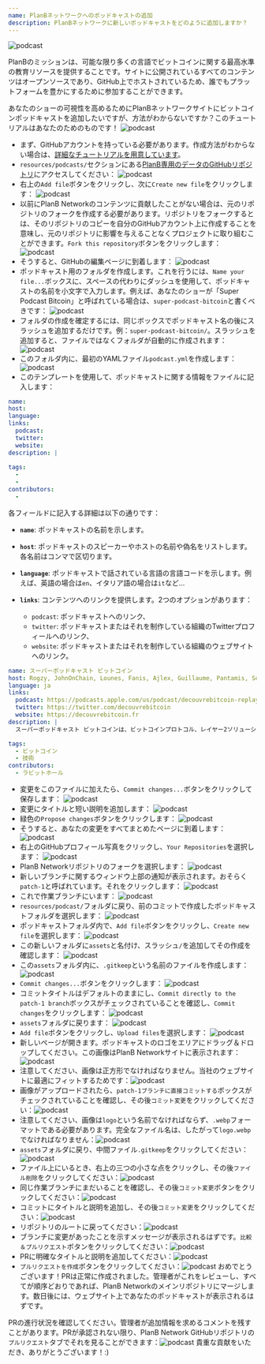 ```yaml
---
name: PlanBネットワークへのポッドキャストの追加
description: PlanBネットワークに新しいポッドキャストをどのように追加しますか？
---
```

![podcast](assets/cover.webp)

PlanBのミッションは、可能な限り多くの言語でビットコインに関する最高水準の教育リソースを提供することです。サイトに公開されているすべてのコンテンツはオープンソースであり、GitHub上でホストされているため、誰でもプラットフォームを豊かにするために参加することができます。

あなたのショーの可視性を高めるためにPlanBネットワークサイトにビットコインポッドキャストを追加したいですが、方法がわからないですか？このチュートリアルはあなたのためのものです！
![podcast](assets/01.webp)
- まず、GitHubアカウントを持っている必要があります。作成方法がわからない場合は、[詳細なチュートリアルを用意しています](https://planb.network/tutorials/others/create-github-account)。
- `resources/podcasts/`セクションにある[PlanB専用のデータのGitHubリポジトリ](https://github.com/PlanB-Network/bitcoin-educational-content/tree/dev/resources/podcasts)にアクセスしてください：
![podcast](assets/02.webp)
- 右上の`Add file`ボタンをクリックし、次に`Create new file`をクリックします：
![podcast](assets/03.webp)
- 以前にPlanB Networkのコンテンツに貢献したことがない場合は、元のリポジトリのフォークを作成する必要があります。リポジトリをフォークするとは、そのリポジトリのコピーを自分のGitHubアカウント上に作成することを意味し、元のリポジトリに影響を与えることなくプロジェクトに取り組むことができます。`Fork this repository`ボタンをクリックします：
![podcast](assets/04.webp)
- そうすると、GitHubの編集ページに到着します：
![podcast](assets/05.webp)
- ポッドキャスト用のフォルダを作成します。これを行うには、`Name your file...`ボックスに、スペースの代わりにダッシュを使用して、ポッドキャストの名前を小文字で入力します。例えば、あなたのショーが「Super Podcast Bitcoin」と呼ばれている場合は、`super-podcast-bitcoin`と書くべきです：
![podcast](assets/06.webp)
- フォルダの作成を確定するには、同じボックスでポッドキャスト名の後にスラッシュを追加するだけです。例：`super-podcast-bitcoin/`。スラッシュを追加すると、ファイルではなくフォルダが自動的に作成されます：
![podcast](assets/07.webp)
- このフォルダ内に、最初のYAMLファイル`podcast.yml`を作成します：
![podcast](assets/08.webp)
- このテンプレートを使用して、ポッドキャストに関する情報をファイルに記入します：

```yaml
name: 
host: 
language: 
links:
  podcast: 
  twitter: 
  website: 
description: |
  
tags:
  - 
  - 
contributors:
  - 
```

各フィールドに記入する詳細は以下の通りです：

- **`name`**: ポッドキャストの名前を示します。
- **`host`**: ポッドキャストのスピーカーやホストの名前や偽名をリストします。各名前はコンマで区切ります。
- **`language`**: ポッドキャストで話されている言語の言語コードを示します。例えば、英語の場合は`en`、イタリア語の場合は`it`など...

- **`links`**: コンテンツへのリンクを提供します。2つのオプションがあります：
	- `podcast`: ポッドキャストへのリンク、
	- `twitter`: ポッドキャストまたはそれを制作している組織のTwitterプロフィールへのリンク、
	- `website`: ポッドキャストまたはそれを制作している組織のウェブサイトへのリンク。
```yaml
name: スーパーポッドキャスト ビットコイン
host: Rogzy, JohnOnChain, Lounes, Fanis, Ajlex, Guillaume, Pantamis, Sosthene, Loic
language: ja
links:
  podcast: https://podcasts.apple.com/us/podcast/decouvrebitcoin-replay/id1693844092
  twitter: https://twitter.com/decouvrebitcoin
  website: https://decouvrebitcoin.fr
description: |
  スーパーポッドキャスト ビットコインは、ビットコインプロトコル、レイヤー2ソリューション、そして心を揺さぶる全てのことに深く潜り込むための、週に一度の技術的LIVEセッションです。ホストのLounes, Pantamis, Loïc, Sostheneがあなたの質問に答え、世界で最も技術的なビットコインショーを提供します。

tags:
  - ビットコイン
  - 技術
contributors:
  - ラビットホール
```

- 変更をこのファイルに加えたら、`Commit changes...`ボタンをクリックして保存します：
![podcast](assets/10.webp)
- 変更にタイトルと短い説明を追加します：
![podcast](assets/11.webp)
- 緑色の`Propose changes`ボタンをクリックします：
![podcast](assets/12.webp)
- そうすると、あなたの変更をすべてまとめたページに到着します：
![podcast](assets/13.webp)
- 右上のGitHubプロフィール写真をクリックし、`Your Repositories`を選択します：
![podcast](assets/14.webp)
- PlanB Networkリポジトリのフォークを選択します：
![podcast](assets/15.webp)
- 新しいブランチに関するウィンドウ上部の通知が表示されます。おそらく`patch-1`と呼ばれています。それをクリックします：
![podcast](assets/16.webp)
- これで作業ブランチにいます：
![podcast](assets/17.webp)
- `resources/podcast/`フォルダに戻り、前のコミットで作成したポッドキャストフォルダを選択します： ![podcast](assets/18.webp)
- ポッドキャストフォルダ内で、`Add file`ボタンをクリックし、`Create new file`を選択します：
![podcast](assets/19.webp)
- この新しいフォルダに`assets`と名付け、スラッシュ`/`を追加してその作成を確認します：
![podcast](assets/20.webp)
- この`assets`フォルダ内に、`.gitkeep`という名前のファイルを作成します：
![podcast](assets/21.webp)
- `Commit changes...`ボタンをクリックします：
![podcast](assets/22.webp)
- コミットタイトルはデフォルトのままにし、`Commit directly to the patch-1 branch`ボックスがチェックされていることを確認し、`Commit changes`をクリックします：
![podcast](assets/23.webp)
- `assets`フォルダに戻ります：
![podcast](assets/24.webp)
- `Add file`ボタンをクリックし、`Upload files`を選択します：
![podcast](assets/25.webp)
- 新しいページが開きます。ポッドキャストのロゴをエリアにドラッグ＆ドロップしてください。この画像はPlanB Networkサイトに表示されます：![podcast](assets/26.webp)
- 注意してください、画像は正方形でなければなりません。当社のウェブサイトに最適にフィットするためです：![podcast](assets/27.webp)
- 画像がアップロードされたら、`patch-1ブランチに直接コミットする`ボックスがチェックされていることを確認し、その後`コミット変更`をクリックしてください：![podcast](assets/28.webp)
- 注意してください、画像は`logo`という名前でなければならず、`.webp`フォーマットである必要があります。完全なファイル名は、したがって`logo.webp`でなければなりません：![podcast](assets/29.webp)
- `assets`フォルダに戻り、中間ファイル`.gitkeep`をクリックしてください：![podcast](assets/30.webp)
- ファイル上にいるとき、右上の三つの小さな点をクリックし、その後`ファイル削除`をクリックしてください：![podcast](assets/31.webp)
- 同じ作業ブランチにまだいることを確認し、その後`コミット変更`ボタンをクリックしてください：![podcast](assets/32.webp)
- コミットにタイトルと説明を追加し、その後`コミット変更`をクリックしてください：![podcast](assets/33.webp)
- リポジトリのルートに戻ってください：![podcast](assets/34.webp)
- ブランチに変更があったことを示すメッセージが表示されるはずです。`比較＆プルリクエスト`ボタンをクリックしてください：![podcast](assets/35.webp)
- PRに明確なタイトルと説明を追加してください：![podcast](assets/36.webp)
- `プルリクエストを作成`ボタンをクリックしてください：![podcast](assets/37.webp)
おめでとうございます！PRは正常に作成されました。管理者がこれをレビューし、すべてが順序どおりであれば、PlanB Networkのメインリポジトリにマージします。数日後には、ウェブサイト上であなたのポッドキャストが表示されるはずです。

PRの進行状況を確認してください。管理者が追加情報を求めるコメントを残すことがあります。PRが承認されない限り、PlanB Network GitHubリポジトリの`プルリクエスト`タブでそれを見ることができます：![podcast](assets/38.webp)
貴重な貢献をいただき、ありがとうございます！:)